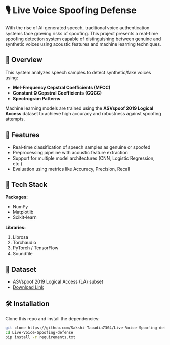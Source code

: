 # 🎙️ Live Voice Spoofing Defense

With the rise of AI-generated speech, traditional voice authentication systems face growing risks of spoofing. This project presents a real-time spoofing detection system capable of distinguishing between genuine and synthetic voices using acoustic features and machine learning techniques.

## 🧠 Overview

This system analyzes speech samples to detect synthetic/fake voices using:
- **Mel-Frequency Cepstral Coefficients (MFCC)**
- **Constant Q Cepstral Coefficients (CQCC)**
- **Spectrogram Patterns**

Machine learning models are trained using the **ASVspoof 2019 Logical Access** dataset to achieve high accuracy and robustness against spoofing attempts.

## 🚀 Features
- Real-time classification of speech samples as genuine or spoofed
- Preprocessing pipeline with acoustic feature extraction
- Support for multiple model architectures (CNN, Logistic Regression, etc.)
- Evaluation using metrics like Accuracy, Precision, Recall

## 🔧 Tech Stack

**Packages:**
- NumPy
- Matplotlib
- Scikit-learn

**Libraries:**
1. Librosa
2. Torchaudio
3. PyTorch / TensorFlow
4. Soundfile

## 📁 Dataset

- ASVspoof 2019 Logical Access (LA) subset  
- [Download Link](https://www.asvspoof.org/database/)

## 🛠️ Installation

Clone this repo and install the dependencies:
```bash
git clone https://github.com/Sakshi-Tapadia7304/Live-Voice-Spoofing-defense.git
cd Live-Voice-Spoofing-defense
pip install -r requirements.txt
